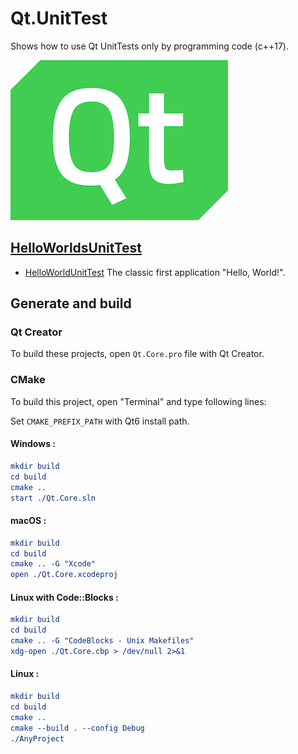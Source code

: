 # Qt.UnitTest

Shows how to use Qt UnitTests only by programming code (c++17).

[![qt](../docs/Pictures/qt_header.png)](https://gammasoft71.wixsite.com/gammasoft/qt)

## [HelloWorldsUnitTest](HelloWorldsUnitTest/README.md)

* [HelloWorldUnitTest](HelloWorldsUnitTest/HelloWorldUnitTest/README.md) The classic first application "Hello, World!".

## Generate and build

### Qt Creator

To build these projects, open `Qt.Core.pro` file with Qt Creator.

### CMake

To build this project, open "Terminal" and type following lines:

Set `CMAKE_PREFIX_PATH` with Qt6 install path.

#### Windows :

``` cmake
mkdir build
cd build
cmake ..
start ./Qt.Core.sln
```

#### macOS :

``` cmake
mkdir build
cd build
cmake .. -G "Xcode"
open ./Qt.Core.xcodeproj
```

#### Linux with Code::Blocks :

``` cmake
mkdir build
cd build
cmake .. -G "CodeBlocks - Unix Makefiles"
xdg-open ./Qt.Core.cbp > /dev/null 2>&1
```

#### Linux :

``` cmake
mkdir build
cd build
cmake .. 
cmake --build . --config Debug
./AnyProject
```
